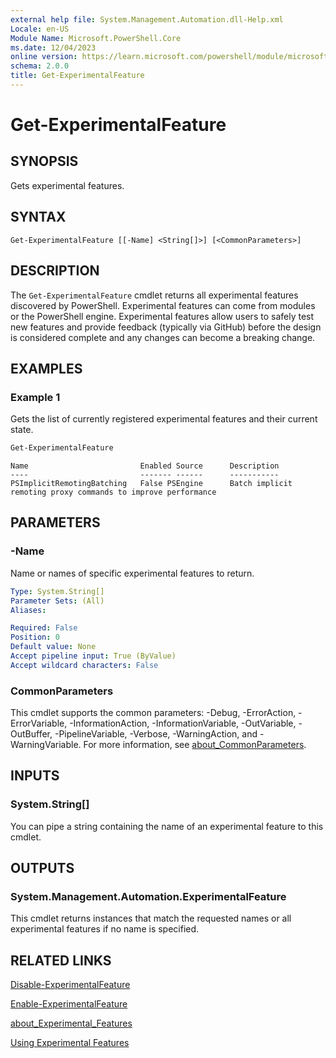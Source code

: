 ```yaml
---
external help file: System.Management.Automation.dll-Help.xml
Locale: en-US
Module Name: Microsoft.PowerShell.Core
ms.date: 12/04/2023
online version: https://learn.microsoft.com/powershell/module/microsoft.powershell.core/get-experimentalfeature?view=powershell-7.2&WT.mc_id=ps-gethelp
schema: 2.0.0
title: Get-ExperimentalFeature
---
```

# Get-ExperimentalFeature

## SYNOPSIS
Gets experimental features.

## SYNTAX

```
Get-ExperimentalFeature [[-Name] <String[]>] [<CommonParameters>]
```

## DESCRIPTION

The `Get-ExperimentalFeature` cmdlet returns all experimental features discovered by PowerShell.
Experimental features can come from modules or the PowerShell engine. Experimental features allow
users to safely test new features and provide feedback (typically via GitHub) before the design is
considered complete and any changes can become a breaking change.

## EXAMPLES

### Example 1

Gets the list of currently registered experimental features and their current state.

```powershell
Get-ExperimentalFeature
```

```Output
Name                         Enabled Source      Description
----                         ------- ------      -----------
PSImplicitRemotingBatching   False PSEngine      Batch implicit remoting proxy commands to improve performance
```

## PARAMETERS

### -Name

Name or names of specific experimental features to return.

```yaml
Type: System.String[]
Parameter Sets: (All)
Aliases:

Required: False
Position: 0
Default value: None
Accept pipeline input: True (ByValue)
Accept wildcard characters: False
```

### CommonParameters

This cmdlet supports the common parameters: -Debug, -ErrorAction, -ErrorVariable,
-InformationAction, -InformationVariable, -OutVariable, -OutBuffer, -PipelineVariable, -Verbose,
-WarningAction, and -WarningVariable. For more information, see [about_CommonParameters](https://go.microsoft.com/fwlink/?LinkID=113216).

## INPUTS

### System.String[]

You can pipe a string containing the name of an experimental feature to this cmdlet.

## OUTPUTS

### System.Management.Automation.ExperimentalFeature

This cmdlet returns instances that match the requested names or all experimental features if no
name is specified.

## RELATED LINKS

[Disable-ExperimentalFeature](Disable-ExperimentalFeature.md)

[Enable-ExperimentalFeature](Enable-ExperimentalFeature.md)

[about_Experimental_Features](/powershell/module/microsoft.powershell.core/about/about_experimental_features)

[Using Experimental Features](/powershell/scripting/learn/experimental-features)
